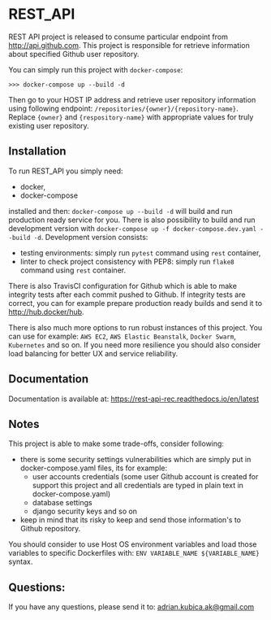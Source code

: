 REST_API
========

REST API project is released to consume particular endpoint from http://api.github.com.
This project is responsible for retrieve information about specified Github user repository.

You can simply run this project with `docker-compose`:
``` 
>>> docker-compose up --build -d
```

Then go to your HOST IP address and retrieve user repository information using following endpoint:
`/repositories/{owner}/{repository-name}`. Replace `{owner}` and `{respository-name}` with appropriate values for truly existing user repository.


Installation
------------

To run REST_API you simply need:

- docker,
- docker-compose

installed and then: `docker-compose up --build -d` will build and run production ready service for you.
There is also possibility to build and run development version with `docker-compose up -f docker-compose.dev.yaml --build -d`.
Development version consists:
- testing environments: simply run `pytest` command using `rest` container,
- linter to check project consistency with PEP8: simply run `flake8` command using `rest` container.

There is also TravisCI configuration for Github which is able to make integrity tests after each commit pushed to Github.
If integrity tests are correct, you can for example prepare production ready builds and send it to http://hub.docker/hub. 

There is also much more options to run robust instances of this project.
You can use for example: `AWS EC2`, `AWS Elastic Beanstalk`, `Docker Swarm`, `Kubernetes` and so on.
If you need more resilience you should also consider load balancing for better UX and service reliability.


Documentation
-------------

Documentation is available at: <https://rest-api-rec.readthedocs.io/en/latest>

Notes
-----

This project is able to make some trade-offs, consider following:
- there is some security settings vulnerabilities which are simply put in docker-compose.yaml files, its for example:
    - user accounts credentials (some user Github account is created for support this project and all credentials are typed in plain text in docker-compose.yaml)
    - database settings
    - django security keys and so on
- keep in mind that its risky to keep and send those information's to Github repository.

You should consider to use Host OS environment variables and load those variables to specific Dockerfiles with:
`ENV VARIABLE_NAME ${VARIABLE_NAME}` syntax.

Questions:
----------

If you have any questions, please send it to: <adrian.kubica.ak@gmail.com>
